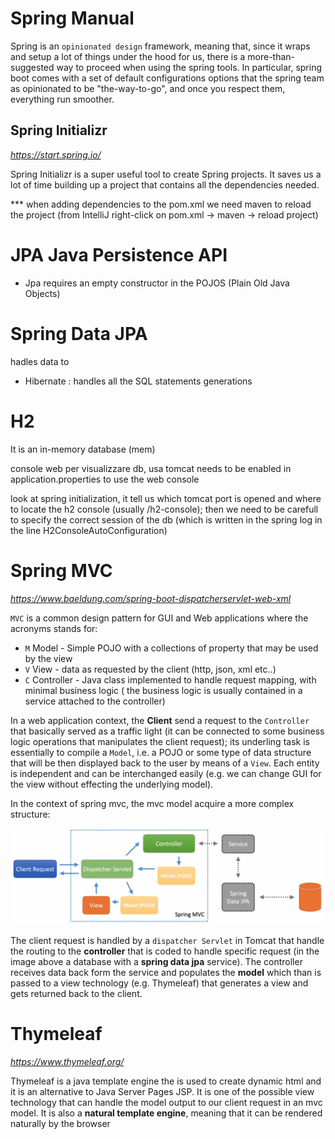 # Spring Manual

Spring is an `opinionated design` framework, meaning that, since it wraps and setup a lot of things under the hood for us, there is a more-than-suggested way to proceed when using the spring tools. In particular, spring boot comes with a set of default configurations options that the spring team as opinionated to be "the-way-to-go", and once you respect them, everything run smoother.

## Spring Initializr

*<https://start.spring.io/>*

Spring Initializr is a super useful tool to create Spring projects. It saves us a lot of time building up a project that contains all the dependencies needed.

*** when adding dependencies to the pom.xml we need maven to reload the project (from IntelliJ right-click on pom.xml -> maven -> reload project)

# JPA Java Persistence API

- Jpa requires an empty constructor in the POJOS (Plain Old Java Objects)

# Spring Data JPA

hadles data to

- Hibernate : handles all the SQL statements generations

# H2

It is an in-memory database (mem)

console web per visualizzare db, usa tomcat
needs to be enabled in application.properties to use the web console

look at spring initialization, it tell us which tomcat port is opened and where to locate the h2 console (usually /h2-console); then we need to be carefull to specify the correct session of the db (which is written in the spring log in the line H2ConsoleAutoConfiguration)

# Spring MVC

*<https://www.baeldung.com/spring-boot-dispatcherservlet-web-xml>*

`MVC` is a common design pattern for GUI and Web applications where the acronyms stands for:

- `M` Model - Simple POJO with a collections of property that may be used by the view
- `V` View - data as requested by the client (http, json, xml etc..)
- `C` Controller - Java class implemented to handle request mapping, with minimal business logic ( the business logic is usually contained in a service attached to the controller)

In a web application context, the **Client** send a request to the `Controller` that basically served as a traffic light (it can be connected to some business logic operations that manipulates the client request); its underling task is essentially to compile a `Model`, i.e. a POJO or some type of data structure that will be then displayed back to the user by means of a `View`. Each entity is independent and can be interchanged easily (e.g. we can change GUI for the view without effecting the underlying model).

In the context of spring mvc, the mvc model acquire a more complex structure:

<img src=".\Images\spring_mvc.png">

The client request is handled by a `dispatcher Servlet` in Tomcat  that  handle the routing to the **controller** that is coded to handle specific request (in the image above a database with a **spring data jpa** service). The controller receives data back form the service and populates the **model** which than is passed to a view technology (e.g. Thymeleaf) that generates a view and gets returned back to the client.


# Thymeleaf

*https://www.thymeleaf.org/*

Thymeleaf is a java template engine the is used to create dynamic html and it is an alternative to Java Server Pages JSP. It is one of the possible view technology that can handle the model output to our client request in an mvc model. It is also a **natural template engine**, meaning that it can be rendered naturally by the browser
